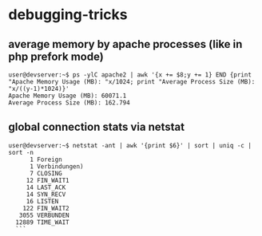 # debugging-tricks

## average memory by apache processes (like in php prefork mode)

```
user@devserver:~$ ps -ylC apache2 | awk '{x += $8;y += 1} END {print "Apache Memory Usage (MB): "x/1024; print "Average Process Size (MB): "x/((y-1)*1024)}'
Apache Memory Usage (MB): 60071.1
Average Process Size (MB): 162.794

```
## global connection stats via netstat
```
user@devserver:~$ netstat -ant | awk '{print $6}' | sort | uniq -c | sort -n
      1 Foreign
      1 Verbindungen)
      7 CLOSING
     12 FIN_WAIT1
     14 LAST_ACK
     14 SYN_RECV
     16 LISTEN
    122 FIN_WAIT2
   3055 VERBUNDEN
  12889 TIME_WAIT
  ```
